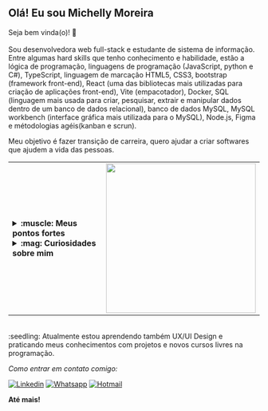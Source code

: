 ## Olá! Eu sou Michelly Moreira
Seja bem vinda(o)! 👋 <br><br>
Sou desenvolvedora web full-stack e estudante de sistema de informação. <br>
Entre algumas hard skills que tenho conhecimento e habilidade, estão a lógica de programação, linguagens de programação (JavaScript, python e C#), TypeScript, linguagem de marcação HTML5, CSS3, bootstrap (framework front-end), React (uma das bibliotecas mais utilizadas para criação de aplicações front-end), Vite (empacotador), Docker, SQL (linguagem mais usada para criar, pesquisar, extrair e manipular dados dentro de um banco de dados relacional), banco de dados MySQL, MySQL workbench (interface gráfica mais utilizada para o MySQL), Node.js, Figma e métodologias agéis(kanban e scrun). <br>

Meu objetivo é fazer transição de carreira, quero ajudar a criar softwares que ajudem a vida das pessoas. <br>

<table border="0">
  <tr>
    <td>
      <details>
          <summary><strong>:muscle: Meus pontos fortes</strong></summary></br>
- Tenho sede genuína de conhecimento;</br>
- Sou empática com as emoções dos outros;</br>
- Aprecio autonomia e liberdade;</br>
- Com perfil agregador, acredito que pessoas que pensam diferente podem trazer ideias agregadoras;</br>
- Sou motivada quando trabalho por uma causa.</br>
      </details>
      <details>
          <summary><strong>:mag: Curiosidades sobre mim</strong></summary></br>
- Tenho tripofobia. </br>
- Não tomo café, mas gosto do cheiro.</br>
- Meu chocolate favorito é o Caribe, da garoto.</br>
- Na pandemia eu fiz trabalho voluntário, acolhendo pessoas que se sentiam infelizes.</br>
- Nas horas vagas eu gosto de ler livros e praticar duolingo.</br>
      </details>
      <td>
      <img width="300" src='https://gifs.eco.br/wp-content/uploads/2022/10/gifs-de-jogos-vorazes-em-chamas-34.gif'>
    </td>
    </td> 
  </tr>
</table>
</br>
:seedling: Atualmente estou aprendendo também UX/UI Design e praticando meus conhecimentos com projetos e novos cursos livres na programação. </br>

*Como entrar em contato comigo:*

[![Linkedin](
https://img.shields.io/badge/LinkedIn-0077B5?style=for-the-badge&logo=linkedin&logoColor=white
)](
https://www.linkedin.com/in/michellymoreira/
)
[![Whatsapp](
https://img.shields.io/badge/WhatsApp-25D366?style=for-the-badge&logo=whatsapp&logoColor=white
)](
https://api.whatsapp.com/send?phone=5531994501188
)
[![Hotmail](
https://img.shields.io/badge/Hotmail-0078D4?style=for-the-badge&logo=microsoft-outlook&logoColor=white
)](
mailto:michelly.daiana@hotmail.com
)

<strong>Até mais!</strong>
